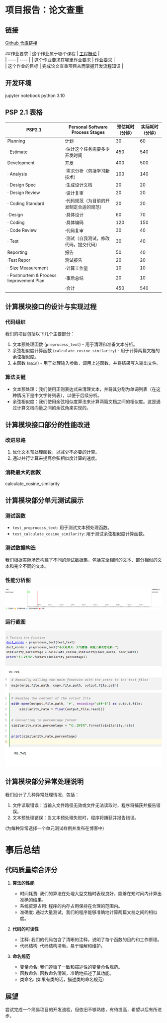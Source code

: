 # 项目报告：论文查重

## 链接
[Github 仓库链接](https://github.com/ALALQPQP/201921121123/)

##作业要求
|   这个作业属于哪个课程  |  [工程概论](https://edu.cnblogs.com/campus/jmu/ComputerScience21)    |      
| ---- | ---- | 
|  这个作业要求在哪里作业要求    |   [作业要求](https://edu.cnblogs.com/campus/jmu/ComputerScience21/homework/13034)   |      
|    这个作业的目标  |  完成论文查重项目从而掌握开发流程知识    | 
## 开发环境
jupyter notebook python 3.10
## PSP 2.1 表格

|PSP2.1| Personal Software Process Stages | 预估耗时（分钟） |实际耗时（分钟）|
|-------|---------------------------|-----------------| -------------|               
| Planning |计划                        | 30              | 60|           
|· Estimate |·估计这个任务需要多少开发时间                        | 450             |540 |               
| Development |开发                     | 400             | 500|              
|· Analysis   |·需求分析（包括学习新技术）                      | 100             |  140|         
|· Design Spec |·生成设计文档                    | 20              |  20|              
|· Design Review |·设计复审                   | 20              | 20|
|· Coding Standard |·代码规范（为目前的开发制定合适的规范）                 | 20              | 20|
|·Design  |·具体设计                         | 60              | 70|
|· Coding |·具体编码                          | 120             | 150|
|· Code Review|·代码复审                      | 30              |40|
|· Test  |·测试（自我测试，修改代码，提交代码）                           | 30              |40|
| Reporting |报告                       | 50              |40|
|·Test Repor |测试报告                       | 20              |20|
|· Size Measurement  |·计算工作量                           | 10              |10|
|· Postmortem & Process Improvement Plan  |·事后总结                           | 20              |10|
|  |·合计                           | 450              |540|

## 计算模块接口的设计与实现过程
### 代码组织
我们的项目包括以下几个主要部分：
1. 文本预处理函数 (`preprocess_text`) - 用于清理和准备文本分析。
2. 余弦相似度计算函数 (`calculate_cosine_similarity`) - 用于计算两篇文档的余弦相似度。
3. 主函数 (`main`) - 用于处理输入参数，调用上述函数，并将结果写入输出文件。

### 算法关键
- 文本预处理：我们使用正则表达式来清理文本，并将其分割为单词列表（在这种情况下是中文字符列表），以便于后续分析。
- 余弦相似度：我们使用余弦相似度算法来计算两篇文档之间的相似度。这是通过计算文档向量之间的余弦角来实现的。


## 计算模块接口部分的性能改进
### 改进思路
1. 优化文本预处理函数，以减少不必要的计算。
2. 通过并行计算来提高余弦相似度计算的速度。



### 消耗最大的函数
calculate_cosine_similarity

## 计算模块部分单元测试展示
### 测试函数
- `test_preprocess_text`: 用于测试文本预处理函数。
- `test_calculate_cosine_similarity`: 用于测试余弦相似度计算函数。

### 测试数据构造
我们根据实际场景构建了不同的测试数据集，包括完全相同的文本、部分相似的文本和完全不同的文本。
### 性能分析图
![image](cosine_similarity/img.png)
### 运行截图
![image](cosine_similarity/img_1.png)
![image](cosine_similarity/img_2.png)


## 计算模块部分异常处理说明
我们设计了几种异常处理情况，包括：
1. 文件读取错误：当输入文件路径无效或文件无法读取时，程序将捕获并报告错误。
2. 文本预处理错误：当文本预处理失败时，程序将捕获并报告错误。

(为每种异常选择一个单元测试样例并发布在博客中)


# 事后总结
## 代码质量综合评分
1. **算法的性能** 
   - 时间耗费: 我们的算法在处理大型文档时表现良好，能够在短时间内计算出准确的结果。
   - 系统资源占用: 程序的内存占用保持在合理的范围内。
   - 准确度: 通过大量测试，我们的程序能够准确地计算两篇文档之间的相似度。

2. **代码的可读性** 
   - 注释: 我们的代码包含了清晰的注释，说明了每个函数的目的和工作原理。
   - 代码结构: 代码结构清晰，易于理解和维护。

3. **命名规范**
   - 变量命名: 我们遵循了一致和描述性的变量命名规范。
   - 函数命名: 函数命名清晰，准确地描述了其功能。
   - 类命名: (如果有类的话，描述类的命名规范)
## 展望
尝试完成一个简易项目的开发流程，但依旧不够熟练，有待提高，希望以后有所进步。




